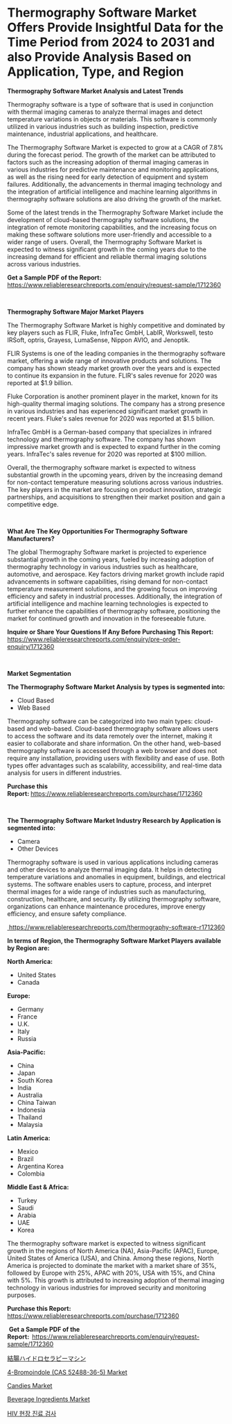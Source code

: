 <p><h1>Thermography Software Market Offers Provide Insightful Data for the Time Period from 2024 to 2031 and also Provide Analysis Based on Application, Type, and Region</h1></p><p><strong>Thermography Software Market Analysis and Latest Trends</strong></p>
<p><p>Thermography software is a type of software that is used in conjunction with thermal imaging cameras to analyze thermal images and detect temperature variations in objects or materials. This software is commonly utilized in various industries such as building inspection, predictive maintenance, industrial applications, and healthcare.</p><p>The Thermography Software Market is expected to grow at a CAGR of 7.8% during the forecast period. The growth of the market can be attributed to factors such as the increasing adoption of thermal imaging cameras in various industries for predictive maintenance and monitoring applications, as well as the rising need for early detection of equipment and system failures. Additionally, the advancements in thermal imaging technology and the integration of artificial intelligence and machine learning algorithms in thermography software solutions are also driving the growth of the market.</p><p>Some of the latest trends in the Thermography Software Market include the development of cloud-based thermography software solutions, the integration of remote monitoring capabilities, and the increasing focus on making these software solutions more user-friendly and accessible to a wider range of users. Overall, the Thermography Software Market is expected to witness significant growth in the coming years due to the increasing demand for efficient and reliable thermal imaging solutions across various industries.</p></p>
<p><strong>Get a Sample PDF of the Report:&nbsp;</strong> <a href="https://www.reliableresearchreports.com/enquiry/request-sample/1712360">https://www.reliableresearchreports.com/enquiry/request-sample/1712360</a></p>
<p>&nbsp;</p>
<p><strong>Thermography Software Major Market Players</strong></p>
<p><p>The Thermography Software Market is highly competitive and dominated by key players such as FLIR, Fluke, InfraTec GmbH, LabIR, Workswell, testo IRSoft, optris, Grayess, LumaSense, Nippon AVIO, and Jenoptik.</p><p>FLIR Systems is one of the leading companies in the thermography software market, offering a wide range of innovative products and solutions. The company has shown steady market growth over the years and is expected to continue its expansion in the future. FLIR's sales revenue for 2020 was reported at $1.9 billion.</p><p>Fluke Corporation is another prominent player in the market, known for its high-quality thermal imaging solutions. The company has a strong presence in various industries and has experienced significant market growth in recent years. Fluke's sales revenue for 2020 was reported at $1.5 billion.</p><p>InfraTec GmbH is a German-based company that specializes in infrared technology and thermography software. The company has shown impressive market growth and is expected to expand further in the coming years. InfraTec's sales revenue for 2020 was reported at $100 million.</p><p>Overall, the thermography software market is expected to witness substantial growth in the upcoming years, driven by the increasing demand for non-contact temperature measuring solutions across various industries. The key players in the market are focusing on product innovation, strategic partnerships, and acquisitions to strengthen their market position and gain a competitive edge.</p></p>
<p>&nbsp;</p>
<p><strong>What Are The Key Opportunities For Thermography Software Manufacturers?</strong></p>
<p><p>The global Thermography Software market is projected to experience substantial growth in the coming years, fueled by increasing adoption of thermography technology in various industries such as healthcare, automotive, and aerospace. Key factors driving market growth include rapid advancements in software capabilities, rising demand for non-contact temperature measurement solutions, and the growing focus on improving efficiency and safety in industrial processes. Additionally, the integration of artificial intelligence and machine learning technologies is expected to further enhance the capabilities of thermography software, positioning the market for continued growth and innovation in the foreseeable future.</p></p>
<p><strong>Inquire or Share Your Questions If Any Before Purchasing This Report:</strong> <a href="https://www.reliableresearchreports.com/enquiry/pre-order-enquiry/1712360">https://www.reliableresearchreports.com/enquiry/pre-order-enquiry/1712360</a></p>
<p>&nbsp;</p>
<p><strong>Market Segmentation</strong></p>
<p><strong>The Thermography Software Market Analysis by types is segmented into:</strong></p>
<p><ul><li>Cloud Based</li><li>Web Based</li></ul></p>
<p><p>Thermography software can be categorized into two main types: cloud-based and web-based. Cloud-based thermography software allows users to access the software and its data remotely over the internet, making it easier to collaborate and share information. On the other hand, web-based thermography software is accessed through a web browser and does not require any installation, providing users with flexibility and ease of use. Both types offer advantages such as scalability, accessibility, and real-time data analysis for users in different industries.</p></p>
<p><strong>Purchase this Report:&nbsp;</strong><a href="https://www.reliableresearchreports.com/purchase/1712360">https://www.reliableresearchreports.com/purchase/1712360</a></p>
<p>&nbsp;</p>
<p><strong>The Thermography Software Market Industry Research by Application is segmented into:</strong></p>
<p><ul><li>Camera</li><li>Other Devices</li></ul></p>
<p><p>Thermography software is used in various applications including cameras and other devices to analyze thermal imaging data. It helps in detecting temperature variations and anomalies in equipment, buildings, and electrical systems. The software enables users to capture, process, and interpret thermal images for a wide range of industries such as manufacturing, construction, healthcare, and security. By utilizing thermography software, organizations can enhance maintenance procedures, improve energy efficiency, and ensure safety compliance.</p></p>
<p><a href="https://www.reliableresearchreports.com/thermography-software-r1712360">&nbsp;https://www.reliableresearchreports.com/thermography-software-r1712360</a></p>
<p><strong>In terms of Region, the Thermography Software Market Players available by Region are:</strong></p>
<p>
    <p> <strong> North America: </strong>
        <ul>
            <li>United States</li>
            <li>Canada</li>
        </ul>
        </p> 
    <p> <strong> Europe: </strong>
        <ul>
            <li>Germany</li>
            <li>France</li>
            <li>U.K.</li>
            <li>Italy</li>
            <li>Russia</li>
        </ul>
        </p> 
    <p> <strong> Asia-Pacific: </strong>
        <ul>
            <li>China</li>
            <li>Japan</li>
            <li>South Korea</li>
            <li>India</li>
            <li>Australia</li>
            <li>China Taiwan</li>
            <li>Indonesia</li>
            <li>Thailand</li>
            <li>Malaysia</li>
        </ul>
        </p> 
    <p> <strong> Latin America: </strong>
        <ul>
            <li>Mexico</li>
            <li>Brazil</li>
            <li>Argentina Korea</li>
            <li>Colombia</li>
        </ul>
        </p> 
    <p> <strong> Middle East & Africa: </strong>
        <ul>
            <li>Turkey</li>
            <li>Saudi</li>
            <li>Arabia</li>
            <li>UAE</li>
            <li>Korea</li>
        </ul>
    </p>
    </p>
<p><p>The thermography software market is expected to witness significant growth in the regions of North America (NA), Asia-Pacific (APAC), Europe, United States of America (USA), and China. Among these regions, North America is projected to dominate the market with a market share of 35%, followed by Europe with 25%, APAC with 20%, USA with 15%, and China with 5%. This growth is attributed to increasing adoption of thermal imaging technology in various industries for improved security and monitoring purposes.</p></p>
<p><strong>Purchase this Report: </strong><a href="https://www.reliableresearchreports.com/purchase/1712360">https://www.reliableresearchreports.com/purchase/1712360</a></p>
<p>&nbsp;<strong>Get a Sample PDF of the Report:&nbsp;&nbsp;</strong><a href="https://www.reliableresearchreports.com/enquiry/request-sample/1712360">https://www.reliableresearchreports.com/enquiry/request-sample/1712360</a></p>
<p><strong></strong></p>
<p><p><a href="https://github.com/tanyaali3/Market-Research-Report-List-1/blob/main/8785038127275.md">結腸ハイドロセラピーマシン</a></p><p><a href="https://github.com/myacatherineblakecaczo9vcsw/Market-Research-Report-List-3/blob/main/4-bromoindole-cas-52488-36-5-market.md">4-Bromoindole (CAS 52488-36-5) Market</a></p><p><a href="https://issuu.com/reportprime-2/docs/candies-market-size-2030.pptx">Candies Market</a></p><p><a href="https://issuu.com/reportprime-2/docs/beverage-ingredients-market-size-2030.pptx">Beverage Ingredients Market</a></p><p><a href="https://medium.com/@leeanford76845djf/hiv-point-of-care-testing-%EC%8B%9C%EC%9E%A5-%EC%98%88%EC%B8%A1-%EC%8B%9C%EC%9E%A5-%EB%8F%99%ED%96%A5-%EB%B0%8F-%EC%98%81%ED%96%A5-%EB%B6%84%EC%84%9D-2024-2031-5fcf5211fb46">HIV 현장 진료 검사</a></p></p>